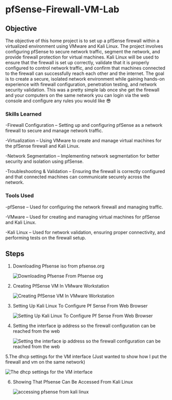 # pfSense-Firewall-VM-Lab



## Objective



The objective of this home project is to set up a pfSense firewall within a virtualized environment using VMware and Kali Linux. The project involves configuring pfSense to secure network traffic, segment the network, and provide firewall protection for virtual machines. Kali Linux will be used to ensure that the firewall is set up correctly, validate that it is properly configured to control network traffic, and confirm that machines connected to the firewall can successfully reach each other and the internet. The goal is to create a secure, isolated network environment while gaining hands-on experience with firewall configuration, penetration testing, and network security validation. This was a pretty simple lab once she get the firewall and your computers on the same network you can login via the web console and configure any rules you would like 😎

### Skills Learned


-Firewall Configuration – Setting up and configuring pfSense as a network firewall to secure and manage network traffic.

-Virtualization – Using VMware to create and manage virtual machines for the pfSense firewall and Kali Linux.

-Network Segmentation – Implementing network segmentation for better security and isolation using pfSense.

-Troubleshooting & Validation – Ensuring the firewall is correctly configured and that connected machines can communicate securely across the network.

### Tools Used


-pfSense – Used for configuring the network firewall and managing traffic.

-VMware – Used for creating and managing virtual machines for pfSense and Kali Linux.

-Kali Linux – Used for network validation, ensuring proper connectivity, and performing tests on the firewall setup.

## Steps

1. Downloading Pfsense iso from pfsense.org

   ![Downloading Pfsense From Pfsense org](https://github.com/user-attachments/assets/c711e91c-e33a-4778-ab77-e20973352855)

2. Creating PfSense VM In VMware Workstation

   ![Creating PfSense VM In VMware Workstation](https://github.com/user-attachments/assets/202faf9d-d20e-46f0-8fa9-8005038eb2dd)

3. Setting Up Kali Linux To Configure Pf Sense From Web Browser

   ![Setting Up Kali Linux To Configure Pf Sense From Web Browser](https://github.com/user-attachments/assets/e1ff33f1-a0f4-452a-a47f-4b20c5ead0b9)

4. Setting the interface ip address so the firewall configuration can be reached from the web

   ![Setting the interface ip address so the firewall configuration can be reached from the web](https://github.com/user-attachments/assets/2e58d068-1138-4989-a517-78b0ebc05bd1)

5.The dhcp settings for the VM interface (Just wanted to show how I put the firewall and vm on the same network)

![The dhcp settings for the VM interface](https://github.com/user-attachments/assets/0c4d3145-51d7-4b54-9a7a-38013ae91b92)

6. Showing That Pfsense Can Be Accessed From Kali Linux

   ![accessing pfsense from kali linux](https://github.com/user-attachments/assets/ea72dd64-9325-4a04-b137-f32f663b0ff6)





